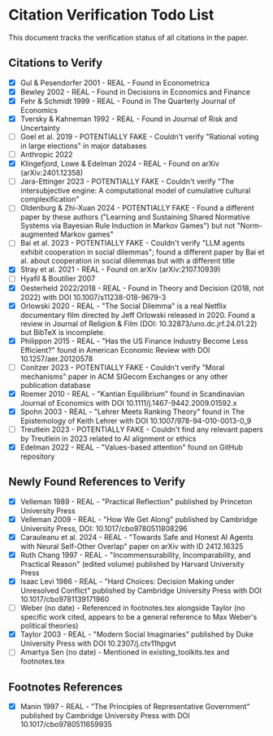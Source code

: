 # Citation Verification Todo List

This document tracks the verification status of all citations in the paper.

## Citations to Verify

- [x] Gul & Pesendorfer 2001 - REAL - Found in Econometrica
- [x] Bewley 2002 - REAL - Found in Decisions in Economics and Finance
- [x] Fehr & Schmidt 1999 - REAL - Found in The Quarterly Journal of Economics
- [x] Tversky & Kahneman 1992 - REAL - Found in Journal of Risk and Uncertainty
- [ ] Goel et al. 2019 - POTENTIALLY FAKE - Couldn't verify "Rational voting in large elections" in major databases
- [ ] Anthropic 2022
- [x] Klingefjord, Lowe & Edelman 2024 - REAL - Found on arXiv (arXiv:2401.12358)
- [ ] Jara-Ettinger 2023 - POTENTIALLY FAKE - Couldn't verify "The intersubjective engine: A computational model of cumulative cultural complexification"
- [ ] Oldenburg & Zhi-Xuan 2024 - POTENTIALLY FAKE - Found a different paper by these authors ("Learning and Sustaining Shared Normative Systems via Bayesian Rule Induction in Markov Games") but not "Norm-augmented Markov games"
- [ ] Bai et al. 2023 - POTENTIALLY FAKE - Couldn't verify "LLM agents exhibit cooperation in social dilemmas"; found a different paper by Bai et al. about cooperation in social dilemmas but with a different title
- [x] Stray et al. 2021 - REAL - Found on arXiv (arXiv:2107.10939)
- [ ] Hyafil & Boutilier 2007
- [x] Oesterheld 2022/2018 - REAL - Found in Theory and Decision (2018, not 2022) with DOI 10.1007/s11238-018-9679-3
- [x] Orlowski 2020 - REAL - "The Social Dilemma" is a real Netflix documentary film directed by Jeff Orlowski released in 2020. Found a review in Journal of Religion & Film (DOI: 10.32873/uno.dc.jrf.24.01.22) but BibTeX is incomplete.
- [x] Philippon 2015 - REAL - "Has the US Finance Industry Become Less Efficient?" found in American Economic Review with DOI 10.1257/aer.20120578
- [ ] Conitzer 2023 - POTENTIALLY FAKE - Couldn't verify "Moral mechanisms" paper in ACM SIGecom Exchanges or any other publication database
- [x] Roemer 2010 - REAL - "Kantian Equilibrium" found in Scandinavian Journal of Economics with DOI 10.1111/j.1467-9442.2009.01592.x
- [x] Spohn 2003 - REAL - "Lehrer Meets Ranking Theory" found in The Epistemology of Keith Lehrer with DOI 10.1007/978-94-010-0013-0_9
- [ ] Treutlein 2023 - POTENTIALLY FAKE - Couldn't find any relevant papers by Treutlein in 2023 related to AI alignment or ethics
- [x] Edelman 2022 - REAL - "Values-based attention" found on GitHub repository

## Newly Found References to Verify
- [x] Velleman 1989 - REAL - "Practical Reflection" published by Princeton University Press
- [x] Velleman 2009 - REAL - "How We Get Along" published by Cambridge University Press, DOI: 10.1017/cbo9780511808296
- [x] Carauleanu et al. 2024 - REAL - "Towards Safe and Honest AI Agents with Neural Self-Other Overlap" paper on arXiv with ID 2412.16325
- [x] Ruth Chang 1997 - REAL - "Incommensurability, Incomparability, and Practical Reason" (edited volume) published by Harvard University Press
- [x] Isaac Levi 1986 - REAL - "Hard Choices: Decision Making under Unresolved Conflict" published by Cambridge University Press with DOI 10.1017/cbo9781139171960
- [ ] Weber (no date) - Referenced in footnotes.tex alongside Taylor (no specific work cited, appears to be a general reference to Max Weber's political theories)
- [x] Taylor 2003 - REAL - "Modern Social Imaginaries" published by Duke University Press with DOI 10.2307/j.ctv11hpgvt
- [ ] Amartya Sen (no date) - Mentioned in existing_toolkits.tex and footnotes.tex

## Footnotes References
- [x] Manin 1997 - REAL - "The Principles of Representative Government" published by Cambridge University Press with DOI 10.1017/cbo9780511659935

